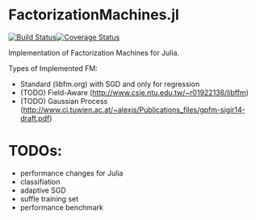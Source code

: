 # FactorizationMachines.jl

[![Build Status](https://travis-ci.org/btwardow/FactorizationMachines.jl.svg?branch=master)](https://travis-ci.org/btwardow/FactorizationMachines.jl)[![Coverage Status](https://coveralls.io/repos/btwardow/FactorizationMachines.jl/badge.svg?branch=master&service=github)](https://coveralls.io/github/btwardow/FactorizationMachines.jl?branch=master)

Implementation of Factorization Machines for Julia. 

Types of Implemented FM:
 - Standard (libfm.org) with SGD and only for regression
 - (TODO) Field-Aware (http://www.csie.ntu.edu.tw/~r01922136/libffm)
 - (TODO) Gaussian Process (http://www.ci.tuwien.ac.at/~alexis/Publications_files/gpfm-sigir14-draft.pdf)


# TODOs:
 - performance changes for Julia
 - classifiation 
 - adaptive SGD
 - suffle training set
 - performance benchmark
